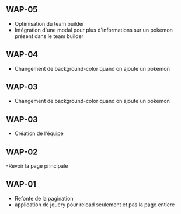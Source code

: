 ## WAP-05

- Optimisation du team builder
- Intégration d'une modal pour plus d'informations sur un pokemon présent dans le team builder

## WAP-04

- Changement de background-color quand on ajoute un pokemon

## WAP-03

- Changement de background-color quand on ajoute un pokemon

## WAP-03

- Création de l'équipe

## WAP-02

-Revoir la page principale

## WAP-01

- Refonte de la pagination
- application de jquery pour reload seulement et pas la page entiere
